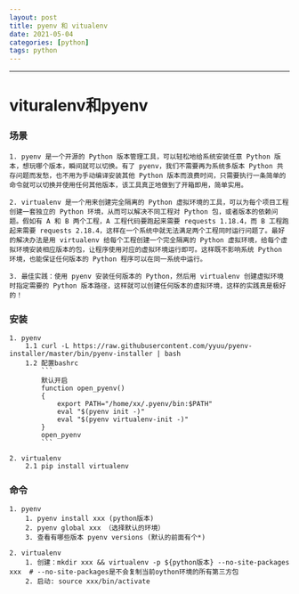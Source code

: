 ```yaml
---
layout: post
title: pyenv 和 vitualenv
date: 2021-05-04
categories: [python]
tags: python
---
```

---
# vituralenv和pyenv
### 场景
    1. pyenv 是一个开源的 Python 版本管理工具，可以轻松地给系统安装任意 Python 版本，想玩哪个版本，瞬间就可以切换。有了 pyenv，我们不需要再为系统多版本 Python 共存问题而发愁，也不用为手动编译安装其他 Python 版本而浪费时间，只需要执行一条简单的命令就可以切换并使用任何其他版本，该工具真正地做到了开箱即用，简单实用。
    
    2. virtualenv 是一个用来创建完全隔离的 Python 虚拟环境的工具，可以为每个项目工程创建一套独立的 Python 环境，从而可以解决不同工程对 Python 包，或者版本的依赖问题。假如有 A 和 B 两个工程，A 工程代码要跑起来需要 requests 1.18.4，而 B 工程跑起来需要 requests 2.18.4，这样在一个系统中就无法满足两个工程同时运行问题了。最好的解决办法是用 virtualenv 给每个工程创建一个完全隔离的 Python 虚拟环境，给每个虚拟环境安装相应版本的包，让程序使用对应的虚拟环境运行即可。这样既不影响系统 Python 环境，也能保证任何版本的 Python 程序可以在同一系统中运行。
    
    3. 最佳实践：使用 pyenv 安装任何版本的 Python，然后用 virtualenv 创建虚拟环境时指定需要的 Python 版本路径，这样就可以创建任何版本的虚拟环境，这样的实践真是极好的！

### 安装
    1. pyenv
        1.1 curl -L https://raw.githubusercontent.com/yyuu/pyenv-installer/master/bin/pyenv-installer | bash
        1.2 配置bashrc
            ```
            默认开启
            function open_pyenv()
            {
                export PATH="/home/xx/.pyenv/bin:$PATH"
                eval "$(pyenv init -)"
                eval "$(pyenv virtualenv-init -)"
            }
            open_pyenv
            ```
   
    2. virtualenv
        2.1 pip install virtualenv

### 命令
    1. pyenv
        1. pyenv install xxx (python版本)
        2. pyenv global xxx （选择默认的环境）
        3. 查看有哪些版本 pyenv versions (默认的前面有个*)
    
    2. virtualenv
        1. 创建：mkdir xxx && virtualenv -p ${python版本} --no-site-packages xxx  # --no-site-packages是不会复制当前oython环境的所有第三方包
        2. 启动: source xxx/bin/activate
